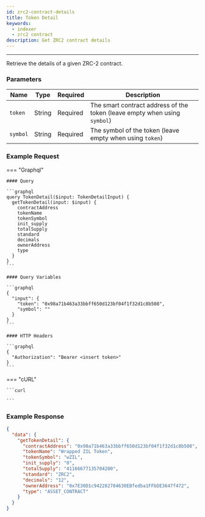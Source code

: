 ```yaml
---
id: zrc2-contract-details
title: Token Detail
keywords:
  - indexer
  - zrc2 contract
description: Get ZRC2 contract details
---
```


---

<!-- markdownlint-disable -->

Retrieve the details of a given ZRC-2 contract.

### Parameters

| Name     | Type   | Required | Description                                                               |
| -------- | ------ | -------- | ------------------------------------------------------------------------- |
| `token`  | String | Required | The smart contract address of the token (leave empty when using `symbol`) |
| `symbol` | String | Required | The symbol of the token (leave empty when using `token`)                  |

### Example Request

=== "Graphql"

    #### Query

    ```graphql
    query TokenDetail($input: TokenDetailInput) {
      getTokenDetail(input: $input) {
        contractAddress
        tokenName
        tokenSymbol
        init_supply
        totalSupply
        standard
        decimals
        ownerAddress
        type
      }
    }
    ```

    #### Query Variables

    ```graphql
    {
      "input": {
        "token": "0x98a71b463a33bbff650d123bf04f1f32d1c8b508",
        "symbol": ""
      }
    }
    ```

    #### HTTP Headers

    ```graphql
    {
      "Authorization": "Bearer <insert token>"
    }
    ```

=== "cURL"

    ```curl

    ```

### Example Response

```json
{
  "data": {
    "getTokenDetail": {
      "contractAddress": "0x98a71b463a33bbff650d123bf04f1f32d1c8b508",
      "tokenName": "Wrapped ZIL Token",
      "tokenSymbol": "wZIL",
      "init_supply": "0",
      "totalSupply": "41166677135704200",
      "standard": "ZRC2",
      "decimals": "12",
      "ownerAddress": "0x7E30D1c942282784630EBfedba1FFbDE3647f472",
      "type": "ASSET_CONTRACT"
    }
  }
}
```
